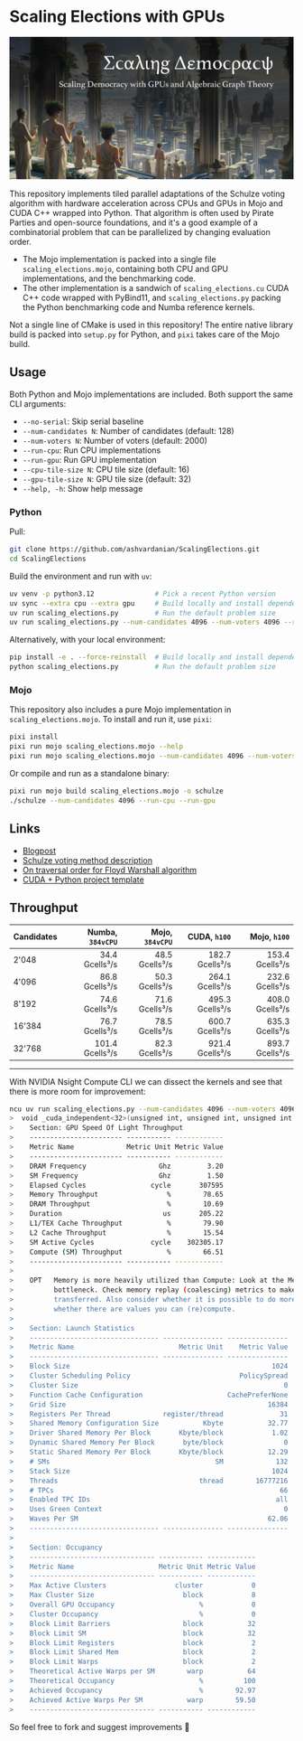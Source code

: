 # Scaling Elections with GPUs

![Scaling Elections Thumbnail](https://github.com/ashvardanian/ashvardanian/blob/master/repositories/scaling-democracy.jpg?raw=true)

This repository implements tiled parallel adaptations of the Schulze voting algorithm with hardware acceleration across CPUs and GPUs in Mojo and CUDA C++ wrapped into Python.
That algorithm is often used by Pirate Parties and open-source foundations, and it's a good example of a combinatorial problem that can be parallelized by changing evaluation order.

- The Mojo implementation is packed into a single file `scaling_elections.mojo`, containing both CPU and GPU implementations, and the benchmarking code.
- The other implementation is a sandwich of `scaling_elections.cu` CUDA C++ code wrapped with PyBind11, and `scaling_elections.py` packing the Python benchmarking code and Numba reference kernels.

Not a single line of CMake is used in this repository!
The entire native library build is packed into `setup.py` for Python, and `pixi` takes care of the Mojo build.

## Usage

Both Python and Mojo implementations are included.
Both support the same CLI arguments:

- `--no-serial`: Skip serial baseline
- `--num-candidates N`: Number of candidates (default: 128)
- `--num-voters N`: Number of voters (default: 2000)
- `--run-cpu`: Run CPU implementations
- `--run-gpu`: Run GPU implementation
- `--cpu-tile-size N`: CPU tile size (default: 16)
- `--gpu-tile-size N`: GPU tile size (default: 32)
- `--help, -h`: Show help message

### Python

Pull:

```sh
git clone https://github.com/ashvardanian/ScalingElections.git
cd ScalingElections
```

Build the environment and run with `uv`:

```sh
uv venv -p python3.12               # Pick a recent Python version
uv sync --extra cpu --extra gpu     # Build locally and install dependencies
uv run scaling_elections.py         # Run the default problem size
uv run scaling_elections.py --num-candidates 4096 --num-voters 4096 --run-cpu --run-gpu
```

Alternatively, with your local environment:

```sh
pip install -e . --force-reinstall  # Build locally and install dependencies
python scaling_elections.py         # Run the default problem size
```

### Mojo

This repository also includes a pure Mojo implementation in `scaling_elections.mojo`.
To install and run it, use `pixi`:

```sh
pixi install
pixi run mojo scaling_elections.mojo --help
pixi run mojo scaling_elections.mojo --num-candidates 4096 --num-voters 4096 --run-cpu --run-gpu
```

Or compile and run as a standalone binary:

```sh
pixi run mojo build scaling_elections.mojo -o schulze
./schulze --num-candidates 4096 --run-cpu --run-gpu
```

## Links

- [Blogpost](https://ashvardanian.com/posts/scaling-democracy/)
- [Schulze voting method description](https://en.wikipedia.org/wiki/Schulze_method)
- [On traversal order for Floyd Warshall algorithm](https://moorejs.github.io/APSP-in-parallel/)
- [CUDA + Python project template](https://github.com/ashvardanian/cuda-python-starter-kit)

## Throughput

| Candidates | Numba, `384vCPU` | Mojo, `384vCPU` |    CUDA, `h100` |    Mojo, `h100` |
| :--------- | ---------------: | --------------: | --------------: | --------------: |
| 2'048      |   34.4 Gcells³/s |  48.5 Gcells³/s | 182.7 Gcells³/s | 153.4 Gcells³/s |
| 4'096      |   86.8 Gcells³/s |  50.3 Gcells³/s | 264.1 Gcells³/s | 232.6 Gcells³/s |
| 8'192      |   74.6 Gcells³/s |  71.6 Gcells³/s | 495.3 Gcells³/s | 408.0 Gcells³/s |
| 16'384     |   76.7 Gcells³/s |  78.5 Gcells³/s | 600.7 Gcells³/s | 635.3 Gcells³/s |
| 32'768     |  101.4 Gcells³/s |  82.3 Gcells³/s | 921.4 Gcells³/s | 893.7 Gcells³/s |

---

With NVIDIA Nsight Compute CLI we can dissect the kernels and see that there is more room for improvement:

```sh
ncu uv run scaling_elections.py --num-candidates 4096 --num-voters 4096 --gpu-tile-size 32 --run-gpu
>  void _cuda_independent<32>(unsigned int, unsigned int, unsigned int *) (128, 128, 1)x(32, 32, 1), Context 1, Stream 7, Device 0, CC 9.0
>    Section: GPU Speed Of Light Throughput
>    ----------------------- ----------- ------------
>    Metric Name             Metric Unit Metric Value
>    ----------------------- ----------- ------------
>    DRAM Frequency                  Ghz         3.20
>    SM Frequency                    Ghz         1.50
>    Elapsed Cycles                cycle       307595
>    Memory Throughput                 %        78.65
>    DRAM Throughput                   %        10.69
>    Duration                         us       205.22
>    L1/TEX Cache Throughput           %        79.90
>    L2 Cache Throughput               %        15.54
>    SM Active Cycles              cycle    302305.17
>    Compute (SM) Throughput           %        66.51
>    ----------------------- ----------- ------------
>
>    OPT   Memory is more heavily utilized than Compute: Look at the Memory Workload Analysis section to identify the L1 
>          bottleneck. Check memory replay (coalescing) metrics to make sure you're efficiently utilizing the bytes      
>          transferred. Also consider whether it is possible to do more work per memory access (kernel fusion) or        
>          whether there are values you can (re)compute.                                                                 
>
>    Section: Launch Statistics
>    -------------------------------- --------------- ---------------
>    Metric Name                          Metric Unit    Metric Value
>    -------------------------------- --------------- ---------------
>    Block Size                                                  1024
>    Cluster Scheduling Policy                           PolicySpread
>    Cluster Size                                                   0
>    Function Cache Configuration                     CachePreferNone
>    Grid Size                                                  16384
>    Registers Per Thread             register/thread              31
>    Shared Memory Configuration Size           Kbyte           32.77
>    Driver Shared Memory Per Block       Kbyte/block            1.02
>    Dynamic Shared Memory Per Block       byte/block               0
>    Static Shared Memory Per Block       Kbyte/block           12.29
>    # SMs                                         SM             132
>    Stack Size                                                  1024
>    Threads                                   thread        16777216
>    # TPCs                                                        66
>    Enabled TPC IDs                                              all
>    Uses Green Context                                             0
>    Waves Per SM                                               62.06
>    -------------------------------- --------------- ---------------
>
>    Section: Occupancy
>    ------------------------------- ----------- ------------
>    Metric Name                     Metric Unit Metric Value
>    ------------------------------- ----------- ------------
>    Max Active Clusters                 cluster            0
>    Max Cluster Size                      block            8
>    Overall GPU Occupancy                     %            0
>    Cluster Occupancy                         %            0
>    Block Limit Barriers                  block           32
>    Block Limit SM                        block           32
>    Block Limit Registers                 block            2
>    Block Limit Shared Mem                block            2
>    Block Limit Warps                     block            2
>    Theoretical Active Warps per SM        warp           64
>    Theoretical Occupancy                     %          100
>    Achieved Occupancy                        %        92.97
>    Achieved Active Warps Per SM           warp        59.50
>    ------------------------------- ----------- ------------
```

So feel free to fork and suggest improvements 🤗
